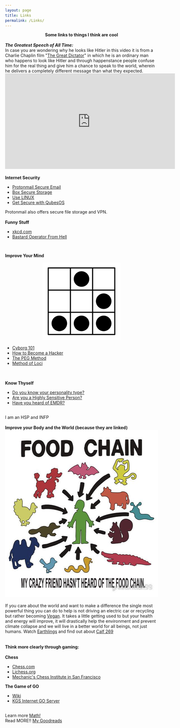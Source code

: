 ```yaml
---
layout: page
title: Links
permalink: /Links/
---
```


<div style="text-align: center;"><b>Some links to things I think are cool</b></div><br clear="all">
<b><i>The Greatest Speech of All Time:</i></b> <br>In case you are wondering why he looks like Hitler in this video it is from a Charlie Chaplin film "<a href="https://en.wikipedia.org/wiki/The_Great_Dictator">The Great Dictator</a>" in which he is an ordinary man who happens to look like Hitler and through happenstance people confuse him for the real thing and give him a chance to speak to the world, wherein he delivers a completely different message than what they expected.<br>
<div style="text-align: center;"><iframe width="560" height="315" src="https://www.youtube.com/embed/JXh3Ob_zDhs" frameborder="0" allow="accelerometer; autoplay; clipboard-write; encrypted-media; gyroscope; picture-in-picture" allowfullscreen></iframe><br clear="all"></div><br>
<b>Internet Security</b>
<ul>
<li><a href="https://protonmail.com/" name="Protonmail.com">Protonmail Secure Email</a></li>
<li><a href="https://www.box.com/home">Box Secure Storage</a></li>
<li><a href="https://distrowatch.com/">Use LINUX</a></li>
<li><a href="https://www.qubes-os.org/" title="Get Secure with QubesOS">Get Secure with QubesOS</a></li>
</ul>
Protonmail also offers secure file storage and VPN.<br><br>
<b>Funny Stuff</b>
<ul>
<li><a href="https://xkcd.com" name="xkcd.com" title="xkcd.com">xkcd.com</a></li>
<li><a href="http://bofh.bjash.com/">Bastard Operator From Hell</a></li>
</ul><br>

<b>Improve Your Mind</b><br>
<div style="text-align: center;"><img src="/images/Hacker_Emblem.png" width="256" height="256" alt=""></div>
<ul>
<li><a href="https://grasshopperx.com/cyborg-101intro/" name="Cyborg 101" title="Cyborg 101">Cyborg 101</a></li>
<li><a href="http://www.catb.org/~esr/faqs/hacker-howto.html">How to Become a Hacker</a></li>
<li><a href="https://www.thememoryinstitute.com/the-peg-system.html">The PEG Method</a></li>
<li><a href="https://artofmemory.com/wiki/Method_of_Loci">Method of Loci</a></li>
</ul><br><br>
<b>Know Thyself</b><br>
<ul>
<li><a href="https://www.16personalities.com/free-personality-test">Do you know your personality type?</a></li>
<li><a href="https://www.youtube.com/watch?v=zP1Ac8fXBjE">Are you a Highly Sensitive Person?</a></li>
<li><a href="https://www.youtube.com/watch?v=xZVw-9ThmSM">Have you heard of EMDR?</a></li>
</ul><br>
I am an HSP and INFP<br clear="all"> <br>
<b>Improve your Body and the World (because they are linked)</b><br>
<div style="text-align: center;"><img src="/images/foodchain.jpeg" width="550" height="550" alt=""></div><br clear="all">
If you care about the world and want to make a difference the single most powerful thing you can do to help is not driving an electric car or recycling but rather becoming <a href="https://www.peta.org/">Vegan</a>. It takes a little getting used to but your health and energy will improve, it will drastically help the environment and prevent climate collapse and we will live in a better world for all beings, not just humans. Watch <a href="https://www.youtube.com/watch?v=8gqwpfEcBjI">Earthlings</a> and find out about <a href="https://en.wikipedia.org/wiki/Calf_269">Calf 269</a><br><br clear="all"><br>
<b>Think more clearly through gaming:</b><br><br>
<b>Chess</b><br>
<ul>
<li><a href="http://www.chess.com">Chess.com</a></li>
<li><a href="https://lichess.org">Lichess.org</a></li>
<li><a href="https://www.milibrary.org/chess">Mechanic's Chess Institute in San Francisco</a></li>
</ul>
<b>The Game of GO</b>
<ul>
<li><a href="https://en.wikipedia.org/wiki/Go_(game)">Wiki</a></li>
<li><a href="http://www.gokgs.com/">KGS Internet GO Server</a></li>
</ul><br>
Learn more <a href="https://www.khanacademy.org/math">Math!</a> <br>
Read MORE!! <a href=" https://www.goodreads.com/willowombat
">My Goodreads</a>




